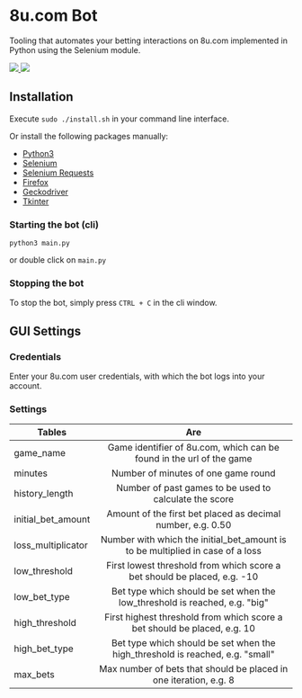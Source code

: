 # 8u.com Bot
Tooling that automates your betting interactions on 8u.com implemented in Python using the Selenium module.
<p>
    <a href="https://github.com/SeleniumHQ/selenium">
      <img src="https://img.shields.io/badge/built%20with-Selenium-yellow.svg" />
    </a>
    <a href="https://www.python.org/">
        <img src="https://img.shields.io/badge/built%20with-Python3-red.svg" />
    </a>
</p>

## Installation
Execute `sudo ./install.sh` in your command line interface.

Or install the following packages manually:

- [Python3](https://www.python.org/download/releases/)
- [Selenium](https://pypi.org/project/selenium/)
- [Selenium Requests](https://pypi.org/project/selenium-requests/)
- [Firefox](https://www.mozilla.org/de/firefox/download/thanks/)
- [Geckodriver](https://github.com/mozilla/geckodriver/releases)
- [Tkinter](https://docs.python.org/3/library/tkinter.html)

### Starting the bot (cli)
```
python3 main.py
```
or double click on `main.py`

### Stopping the bot
To stop the bot, simply press `CTRL + C` in the cli window.

## GUI Settings
### Credentials
Enter your 8u.com user credentials, with which the bot logs into your account.

### Settings

| Tables   |      Are      |
|----------|:-------------:|
| game_name | Game identifier of 8u.com, which can be found in the url of the game |
| minutes | Number of minutes of one game round |
| history_length | Number of past games to be used to calculate the score |
| initial_bet_amount | Amount of the first bet placed as decimal number, e.g. 0.50 |
| loss_multiplicator | Number with which the initial_bet_amount is to be multiplied in case of a loss |
| low_threshold | First lowest threshold from which score a bet should be placed, e.g. -10 |
| low_bet_type | Bet type which should be set when the low_threshold is reached, e.g. "big" |
| high_threshold | First highest threshold from which score a bet should be placed, e.g. 10 |
| high_bet_type | Bet type which should be set when the high_threshold is reached, e.g. "small" |
| max_bets | Max number of bets that should be placed in one iteration, e.g. 8 |